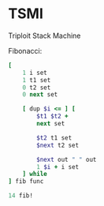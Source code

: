 # TSMI
Triploit Stack Machine

Fibonacci:

```ruby
[
    1 i set
    1 t1 set
    0 t2 set
    0 next set

    [ dup $i <= ] [
        $t1 $t2 +
        next set

        $t2 t1 set
        $next t2 set

        $next out " " out
        1 $i + i set
    ] while
] fib func

14 fib!
```

